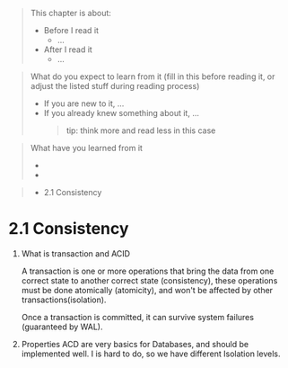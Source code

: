 > This chapter is about:
>
> * Before I read it
>   * ...
> * After I read it
>   * ...

> What do you expect to learn from it (fill in this before reading it, or adjust
> the listed stuff during reading process)
>
> * If you are new to it, ...
> * If you already knew something about it, ... 
>   > tip: think more and read less in this case

> What have you learned from it
>
> *
> *

> * 2.1 Consistency


# 2.1 Consistency

1. What is transaction and ACID

   A transaction is one or more operations that bring the data from one correct
   state to another correct state (consistency), these operations must be done
   atomically (atomicity), and won't be affected by other transactions(isolation).

   Once a transaction is committed, it can survive system failures (guaranteed
   by WAL).

2. Properties ACD are very basics for Databases, and should be implemented well.
   I is hard to do, so we have different Isolation levels.

